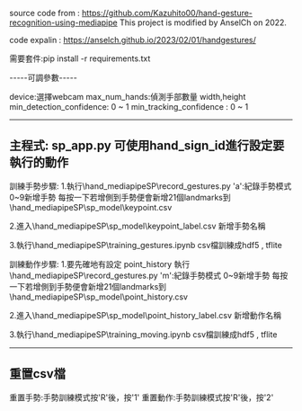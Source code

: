 source code from : https://github.com/Kazuhito00/hand-gesture-recognition-using-mediapipe
This project is modified by AnselCh on 2022.

code expalin : https://anselch.github.io/2023/02/01/handgestures/


需要套件:pip install -r requirements.txt

-----可調參數-----

device:選擇webcam
max_num_hands:偵測手部數量
width,height
min_detection_confidence: 0 ~ 1
min_tracking_confidence : 0 ~ 1

----------------
主程式: sp_app.py
可使用hand_sign_id進行設定要執行的動作
----------------
訓練手勢步驟:
1.執行\hand_mediapipeSP\record_gestures.py
    'a':紀錄手勢模式
    0~9新增手勢
    每按一下若增側到手勢便會新增21個landmarks到\hand_mediapipeSP\sp_model\keypoint.csv

2.進入\hand_mediapipeSP\sp_model\keypoint_label.csv
    新增手勢名稱

3.執行\hand_mediapipeSP\training_gestures.ipynb
    csv檔訓練成hdf5 , tflite

訓練動作步驟:
1.要先確地有設定 point_history
    執行\hand_mediapipeSP\record_gestures.py
    'm':紀錄手勢模式
    0~9新增手勢
    每按一下若增側到手勢便會新增21個landmarks到\hand_mediapipeSP\sp_model\point_history.csv

2.進入\hand_mediapipeSP\sp_model\point_history_label.csv
    新增動作名稱

3.執行\hand_mediapipeSP\training_moving.ipynb
    csv檔訓練成hdf5 , tflite

----------------
重置csv檔
----------------

重置手勢:手勢訓練模式按'R'後，按'1'
重置動作:手勢訓練模式按'R'後，按'2'
